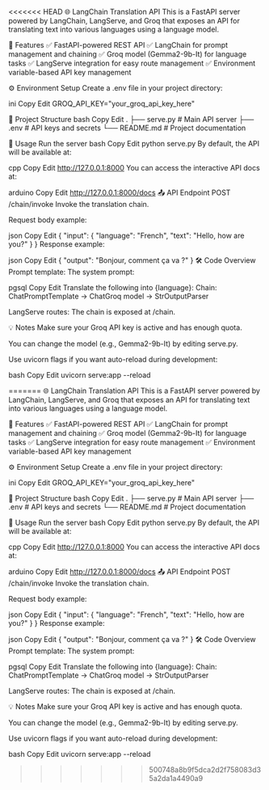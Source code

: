 <<<<<<< HEAD
🌐 LangChain Translation API
This is a FastAPI server powered by LangChain, LangServe, and Groq that exposes an API for translating text into various languages using a language model.

🚀 Features
✅ FastAPI-powered REST API
✅ LangChain for prompt management and chaining
✅ Groq model (Gemma2-9b-It) for language tasks
✅ LangServe integration for easy route management
✅ Environment variable-based API key management

⚙️ Environment Setup
Create a .env file in your project directory:

ini
Copy
Edit
GROQ_API_KEY="your_groq_api_key_here"

📂 Project Structure
bash
Copy
Edit
.
├── serve.py       # Main API server
├── .env           # API keys and secrets
└── README.md      # Project documentation

📌 Usage
Run the server
bash
Copy
Edit
python serve.py
By default, the API will be available at:

cpp
Copy
Edit
http://127.0.0.1:8000
You can access the interactive API docs at:

arduino
Copy
Edit
http://127.0.0.1:8000/docs
📤 API Endpoint
POST /chain/invoke
Invoke the translation chain.

Request body example:

json
Copy
Edit
{
  "input": {
    "language": "French",
    "text": "Hello, how are you?"
  }
}
Response example:

json
Copy
Edit
{
  "output": "Bonjour, comment ça va ?"
}
🛠 Code Overview
Prompt template:
The system prompt:

pgsql
Copy
Edit
Translate the following into {language}:
Chain:
ChatPromptTemplate → ChatGroq model → StrOutputParser

LangServe routes:
The chain is exposed at /chain.

💡 Notes
Make sure your Groq API key is active and has enough quota.

You can change the model (e.g., Gemma2-9b-It) by editing serve.py.

Use uvicorn flags if you want auto-reload during development:

bash
Copy
Edit
uvicorn serve:app --reload


=======
🌐 LangChain Translation API
This is a FastAPI server powered by LangChain, LangServe, and Groq that exposes an API for translating text into various languages using a language model.

🚀 Features
✅ FastAPI-powered REST API
✅ LangChain for prompt management and chaining
✅ Groq model (Gemma2-9b-It) for language tasks
✅ LangServe integration for easy route management
✅ Environment variable-based API key management

⚙️ Environment Setup
Create a .env file in your project directory:

ini
Copy
Edit
GROQ_API_KEY="your_groq_api_key_here"

📂 Project Structure
bash
Copy
Edit
.
├── serve.py       # Main API server
├── .env           # API keys and secrets
└── README.md      # Project documentation

📌 Usage
Run the server
bash
Copy
Edit
python serve.py
By default, the API will be available at:

cpp
Copy
Edit
http://127.0.0.1:8000
You can access the interactive API docs at:

arduino
Copy
Edit
http://127.0.0.1:8000/docs
📤 API Endpoint
POST /chain/invoke
Invoke the translation chain.

Request body example:

json
Copy
Edit
{
  "input": {
    "language": "French",
    "text": "Hello, how are you?"
  }
}
Response example:

json
Copy
Edit
{
  "output": "Bonjour, comment ça va ?"
}
🛠 Code Overview
Prompt template:
The system prompt:

pgsql
Copy
Edit
Translate the following into {language}:
Chain:
ChatPromptTemplate → ChatGroq model → StrOutputParser

LangServe routes:
The chain is exposed at /chain.

💡 Notes
Make sure your Groq API key is active and has enough quota.

You can change the model (e.g., Gemma2-9b-It) by editing serve.py.

Use uvicorn flags if you want auto-reload during development:

bash
Copy
Edit
uvicorn serve:app --reload


>>>>>>> 500748a8b9f5dca2d2f758083d35a2da1a4490a9
